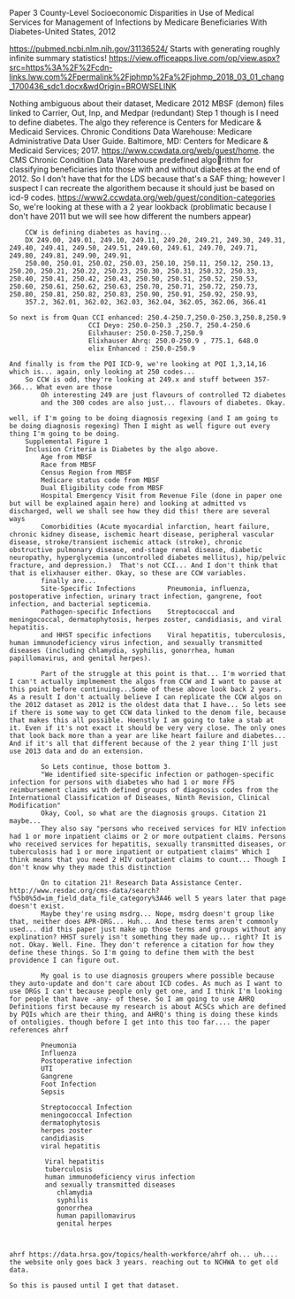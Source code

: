 Paper 3 County-Level Socioeconomic Disparities in Use of Medical Services for Management of Infections by Medicare Beneficiaries With Diabetes-United States, 2012

https://pubmed.ncbi.nlm.nih.gov/31136524/
Starts with generating roughly infinite summary statistics!
https://view.officeapps.live.com/op/view.aspx?src=https%3A%2F%2Fcdn-links.lww.com%2Fpermalink%2Fjphmp%2Fa%2Fjphmp_2018_03_01_chang_1700436_sdc1.docx&wdOrigin=BROWSELINK

Nothing ambiguous about their dataset, Medicare 2012 MBSF (demon) files linked to Carrier, Out, Inp, and Medpar (redundant)
Step 1 though is I need to define diabetes. The algo they reference is Centers for Medicare & Medicaid Services. Chronic Conditions Data Warehouse: Medicare Administrative Data User Guide. Baltimore, MD: Centers for Medicare & Medicaid Services; 2017. https://www.ccwdata.org/web/guest/home. the CMS Chronic Condition Data Warehouse predefined algorithm for classifying beneficiaries into those with and without diabetes at the end of 2012.
    So I don't have that for the LDS because that's a SAF thing; however I suspect I can recreate the algorithem because it should just be based on icd-9 codes. 
        https://www2.ccwdata.org/web/guest/condition-categories
        So, we're looking at these with a 2 year lookback (problimatic because I don't have 2011 but we will see how different the numbers appear)
        
        CCW is defining diabetes as having... 
        DX 249.00, 249.01, 249.10, 249.11, 249.20, 249.21, 249.30, 249.31, 249.40, 249.41, 249.50, 249.51, 249.60, 249.61, 249.70, 249.71, 249.80, 249.81, 249.90, 249.91, 
        250.00, 250.01, 250.02, 250.03, 250.10, 250.11, 250.12, 250.13, 250.20, 250.21, 250.22, 250.23, 250.30, 250.31, 250.32, 250.33, 250.40, 250.41, 250.42, 250.43, 250.50, 250.51, 250.52, 250.53, 250.60, 250.61, 250.62, 250.63, 250.70, 250.71, 250.72, 250.73, 250.80, 250.81, 250.82, 250.83, 250.90, 250.91, 250.92, 250.93, 
        357.2, 362.01, 362.02, 362.03, 362.04, 362.05, 362.06, 366.41

    So next is from Quan CCI enhanced: 250.4-250.7,250.0-250.3,250.8,250.9
                        CCI Deyo: 250.0-250.3 ,250.7, 250.4-250.6
                        Eilxhauser: 250.0-250.7,250.9
                        Elixhauser Ahrq: 250.0-250.9 , 775.1, 648.0
                        elix Enhanced : 250.0-250.9

    And finally is from the PQI ICD-9, we're looking at PQI 1,3,14,16 which is... again, only looking at 250 codes... 
        So CCW is odd, they're looking at 249.x and stuff between 357-366... What even are those 
            Oh interesting 249 are just flavours of controlled T2 diabetes
            and the 300 codes are also just... flavours of diabetes. Okay. 

    well, if I'm going to be doing diagnosis regexing (and I am going to be doing diagnosis regexing) Then I might as well figure out every thing I'm going to be doing. 
        Supplemental Figure 1
        Inclusion Criteria is Diabetes by the algo above. 
            Age from MBSF
            Race from MBSF
            Census Region from MBSF
            Medicare status code from MBSF
            Dual Eligibility code from MBSF
            Hospital Emergency Visit from Revenue File (done in paper one but will be explained again here) and looking at admitted vs discharged, well we shall see how they did this! there are several ways
            Comorbidities (Acute myocardial infarction, heart failure, chronic kidney disease, ischemic heart disease, peripheral vascular disease, stroke/transient ischemic attack (stroke), chronic obstructive pulmonary disease, end-stage renal disease, diabetic neuropathy, hyperglycemia (uncontrolled diabetes mellitus), hip/pelvic fracture, and depression.)  That's not CCI... And I don't think that that is elixhauser either. Okay, so these are CCW variables.
            finally are...
            Site-Specific Infections        Pneumonia, influenza, postoperative infection, urinary tract infection, gangrene, foot infection, and bacterial septicemia.
            Pathogen-specific Infections    Streptococcal and meningococcal, dermatophytosis, herpes zoster, candidiasis, and viral hepatitis.
            and HHST specific infections    Viral hepatitis, tuberculosis, human immunodeficiency virus infection, and sexually transmitted diseases (including chlamydia, syphilis, gonorrhea, human papillomavirus, and genital herpes).

            Part of the struggle at this point is that... I'm worried that I can't actually implmement the algos from CCW and I want to pause at this point before continuing...Some of these above look back 2 years. As a result I don't actually believe I can replicate the CCW algos on the 2012 dataset as 2012 is the oldest data that I have... So lets see if there is some way to get CCW data linked to the denom file, because that makes this all possible. Hoenstly I am going to take a stab at it. Even if it's not exact it should be very very close. The only ones that look back more than a year are like heart failure and diabetes... And if it's all that different because of the 2 year thing I'll just use 2013 data and do an extension. 

            So Lets continue, those bottom 3. 
            "We identified site-specific infection or pathogen-specific infection for persons with diabetes who had 1 or more FFS reimbursement claims with defined groups of diagnosis codes from the International Classification of Diseases, Ninth Revision, Clinical Modification"
            Okay, Cool, so what are the diagnosis groups. Citation 21 maybe...
            They also say "persons who received services for HIV infection had 1 or more inpatient claims or 2 or more outpatient claims. Persons who received services for hepatitis, sexually transmitted diseases, or tuberculosis had 1 or more inpatient or outpatient claims" Which I think means that you need 2 HIV outpatient claims to count... Though I don't know why they made this distinction

            On to citation 21! Research Data Assistance Center. http://www.resdac.org/cms-data/search?f%5b0%5d=im_field_data_file_category%3A46 well 5 years later that page doesn't exist.
            Maybe they're using msdrg... Nope, msdrg doesn't group like that, neither does APR-DRG... Huh... And these terms aren't commonly used... did this paper just make up those terms and groups without any explination? HHST surely isn't something they made up... right? It is not. Okay. Well. Fine. They don't reference a citation for how they define these things. So I'm going to define them with the best providence I can figure out.

            My goal is to use diagnosis groupers where possible because they auto-update and don't care about ICD codes. As much as I want to use DRGs I can't because people only get one, and I think I'm looking for people that have -any- of these. So I am going to use AHRQ Definitions first because my research is about ACSCs which are defined by PQIs which are their thing, and AHRQ's thing is doing these kinds of ontoligies. though before I get into this too far.... the paper references ahrf

            Pneumonia
            Influenza
            Postoperative infection
            UTI
            Gangrene
            Foot Infection
            Sepsis

            Streptococcal Infection
            meningococcal Infection
            dermatophytosis
            herpes zoster
            candidiasis
            viral hepatitis

             Viral hepatitis
             tuberculosis
             human immunodeficiency virus infection
             and sexually transmitted diseases
                chlamydia
                syphilis
                gonorrhea
                human papillomavirus
                genital herpes



    ahrf https://data.hrsa.gov/topics/health-workforce/ahrf oh... uh.... the website only goes back 3 years. reaching out to NCHWA to get old data. 

    So this is paused until I get that dataset. 